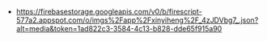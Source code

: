 - https://firebasestorage.googleapis.com/v0/b/firescript-577a2.appspot.com/o/imgs%2Fapp%2Fxinyiheng%2F_4zJDVbg7_.json?alt=media&token=1ad822c3-3584-4c13-b828-dde65f915a90
